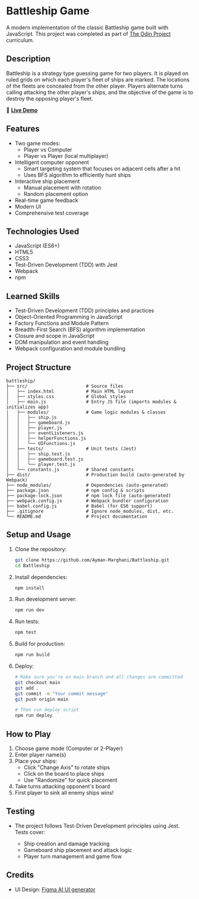 # Battleship Game

A modern implementation of the classic Battleship game built with JavaScript. This project was completed as part of [The Odin Project](https://www.theodinproject.com) curriculum.

## Description

Battleship is a strategy type guessing game for two players. It is played on ruled grids on which each player's fleet of ships are marked. The locations of the fleets are concealed from the other player. Players alternate turns calling attacking the other player's ships, and the objective of the game is to destroy the opposing player's fleet.

🔗 **[Live Demo](https://ayman-marghani.github.io/Battleship)** 

## Features

- Two game modes:
  - Player vs Computer
  - Player vs Player (local multiplayer)
- Intelligent computer opponent
  - Smart targeting system that focuses on adjacent cells after a hit
  - Uses BFS algorithm to efficiently hunt ships
- Interactive ship placement
  - Manual placement with rotation
  - Random placement option
- Real-time game feedback
- Modern UI
- Comprehensive test coverage

## Technologies Used

- JavaScript (ES6+)
- HTML5
- CSS3
- Test-Driven Development (TDD) with Jest
- Webpack
- npm

## Learned Skills

- Test-Driven Development (TDD) principles and practices
- Object-Oriented Programming in JavaScript
- Factory Functions and Module Pattern
- Breadth-First Search (BFS) algorithm implementation
- Closure and scope in JavaScript
- DOM manipulation and event handling
- Webpack configuration and module bundling

## Project Structure

```text
battleship/
├── src/                      # Source files
│   ├── index.html            # Main HTML layout
│   ├── styles.css            # Global styles
│   ├── main.js               # Entry JS file (imports modules & initializes app)
│   ├── modules/              # Game logic modules & classes
│   │   ├── ship.js
│   │   ├── gameboard.js
│   │   ├── player.js
│   │   ├── eventListeners.js
│   │   ├── helperFunctions.js
│   │   └── UIFunctions.js
│   ├── tests/                # Unit tests (Jest)
│   │   ├── ship.test.js
│   │   ├── gameboard.test.js
│   │   └── player.test.js
│   └── constants.js          # Shared constants
├── dist/                     # Production build (auto-generated by Webpack)
├── node_modules/             # Dependencies (auto-generated)
├── package.json              # npm config & scripts
├── package-lock.json         # npm lock file (auto-generated)
├── webpack.config.js         # Webpack bundler configuration
├── babel.config.js           # Babel (for ES6 support)
├── .gitignore                # Ignore node_modules, dist, etc.
└── README.md                 # Project documentation
```

## Setup and Usage
1. Clone the repository:
    ```bash
    git clone https://github.com/Ayman-Marghani/Battleship.git
    cd Battleship
    ```
2. Install dependencies:
    ```bash
    npm install
    ```
3. Run development server:
    ```bash
    npm run dev
    ```
4. Run tests:
    ```bash
    npm test
    ```
5. Build for production:
    ```bash
    npm run build
    ```
6. Deploy:
    ```bash
    # Make sure you're on main branch and all changes are committed
    git checkout main
    git add .
    git commit -m "Your commit message"
    git push origin main
    
    # Then run deploy script
    npm run deploy
    ```


## How to Play
1. Choose game mode (Computer or 2-Player)
2. Enter player name(s)
3. Place your ships:
   - Click "Change Axis" to rotate ships
   - Click on the board to place ships
   - Use "Randomize" for quick placement
4. Take turns attacking opponent's board
5. First player to sink all enemy ships wins!
  
## Testing
- The project follows Test-Driven Development principles using Jest. Tests cover:

  - Ship creation and damage tracking
  - Gameboard ship placement and attack logic
  - Player turn management and game flow

## Credits
- UI Design: [Figma AI UI generator](https://www.figma.com/solutions/ai-ui-generator/)
